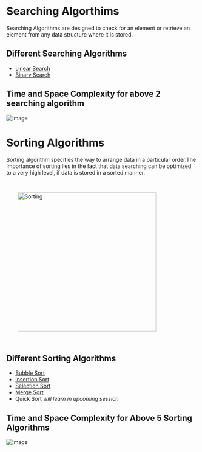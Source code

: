 # Searching Algorthims

Searching Algorithms are designed to check for an element or retrieve an element from any data structure where it is stored.

## Different Searching Algorithms

- [Linear Search](https://github.com/PorkodiVenkatesh/DataStructures/blob/main/Day12/README.md#linear-search)
- [Binary Search](./BinarySearch/README.md)

## Time and Space Complexity for above 2 searching algorithm

![image](https://user-images.githubusercontent.com/70228962/174137742-1ea04c92-caf2-4aac-8380-3cc389b36cb2.png)


# Sorting Algorithms

Sorting algorithm specifies the way to arrange data in a particular order.The importance of sorting lies in the fact that data searching can be optimized to a very high level, if data is stored in a sorted manner.


<img style="padding:30px; " width="365" alt="Sorting" src="https://user-images.githubusercontent.com/82796751/173227985-422977a3-b90c-448e-908a-f34c830a2dfe.PNG">


## Different Sorting Algorithms

- [Bubble Sort](./BubbleSort/README.md)
- [Insertion Sort](./InsertionSort/README.md)
- [Selection Sort](./SelectionSort/README.md)
- [Merge Sort](./MergeSort/README.md)
- Quick Sort _will learn in upcoming session_

## Time and Space Complexity for Above 5 Sorting Algorithms

![image](https://user-images.githubusercontent.com/70228962/174138055-2b19f496-9025-42f3-be8f-b6d5b973bb33.png)

